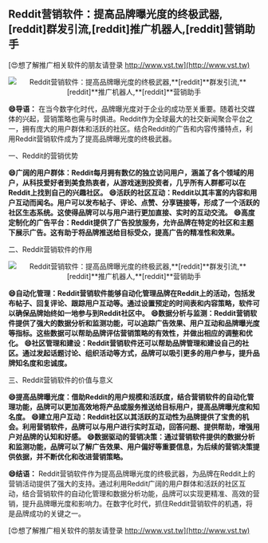 ## **Reddit营销软件：提高品牌曝光度的终极武器,**[reddit]**群发引流,**[reddit]**推广机器人,**[reddit]**营销助手**

[😍想了解推广相关软件的朋友请登录 http://www.vst.tw](http://www.vst.tw)

 <center><img src="https://vst.tw/MP4/tuiguang/png/3.png" alt="Reddit营销软件：提高品牌曝光度的终极武器,**[reddit]**群发引流,**[reddit]**推广机器人,**[reddit]**营销助手"></center>

**😄导语：**
在当今数字化时代，品牌曝光度对于企业的成功至关重要。随着社交媒体的兴起，营销策略也需与时俱进。Reddit作为全球最大的社交新闻聚合平台之一，拥有庞大的用户群体和活跃的社区。结合Reddit的广告和内容传播特点，利用Reddit营销软件成为了提高品牌曝光度的终极武器。

一、Reddit的营销优势

**😄广阔的用户群体：Reddit每月拥有数亿的独立访问用户，涵盖了各个领域的用户，从科技爱好者到美食热衷者，从游戏迷到投资者，几乎所有人群都可以在Reddit上找到自己的兴趣社区。**
**😄活跃的社区互动：Reddit以其丰富的内容和用户互动而闻名。用户可以发布帖子、评论、点赞、分享链接等，形成了一个活跃的社区生态系统。这使得品牌可以与用户进行更加直接、实时的互动交流。**
**😄高度定制化的广告平台：Reddit提供了广告投放服务，允许品牌在特定的社区和主题下展示广告。这有助于将品牌推送给目标受众，提高广告的精准性和效果。**

二、Reddit营销软件的作用

 <center><img src="https://vst.tw/MP4/tuiguang/png/4.png" alt="Reddit营销软件：提高品牌曝光度的终极武器,**[reddit]**群发引流,**[reddit]**推广机器人,**[reddit]**营销助手"></center>

**😄自动化管理：Reddit营销软件能够自动化管理品牌在Reddit上的活动，包括发布帖子、回复评论、跟踪用户互动等。通过设置预定的时间表和内容策略，软件可以确保品牌始终如一地参与到Reddit社区中。**
**😄数据分析与监测：Reddit营销软件提供了强大的数据分析和监测功能，可以追踪广告效果、用户互动和品牌曝光度等指标。这些数据可以帮助品牌评估营销策略的有效性，并做出相应的调整和优化。**
**😄社区管理和建设：Reddit营销软件还可以帮助品牌管理和建设自己的社区。通过发起话题讨论、组织活动等方式，品牌可以吸引更多的用户参与，提升品牌知名度和忠诚度。**

三、Reddit营销软件的价值与意义

**😄提高品牌曝光度：借助Reddit的用户规模和活跃度，结合营销软件的自动化管理功能，品牌可以更加高效地将产品或服务推送给目标用户，提高品牌曝光度和知名度。**
**😄建立用户互动：Reddit社区以其活跃的互动性为品牌提供了宝贵的机会。利用营销软件，品牌可以与用户进行实时互动，回答问题、提供帮助，增强用户对品牌的认知和好感。**
**😄数据驱动的营销决策：通过营销软件提供的数据分析和监测功能，品牌可以了解广告效果、用户偏好等重要信息，为后续的营销决策提供依据，并不断优化和改进营销策略。**

**😄结语：**
Reddit营销软件作为提高品牌曝光度的终极武器，为品牌在Reddit上的营销活动提供了强大的支持。通过利用Reddit广阔的用户群体和活跃的社区互动，结合营销软件的自动化管理和数据分析功能，品牌可以实现更精准、高效的营销，提升品牌曝光度和影响力。在数字化时代，抓住Reddit营销软件的机遇，将是品牌成功的关键之一。

[😍想了解推广相关软件的朋友请登录 http://www.vst.tw](http://www.vst.tw)



